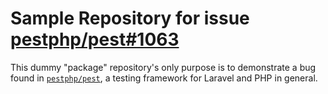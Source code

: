 # Sample Repository for issue [pestphp/pest#1063](https://github.com/pestphp/pest/issues/1063)

This dummy "package" repository's only purpose is to demonstrate a bug found in [`pestphp/pest`](https://github.com/pestphp/pest/), a testing framework for Laravel and PHP in general.

